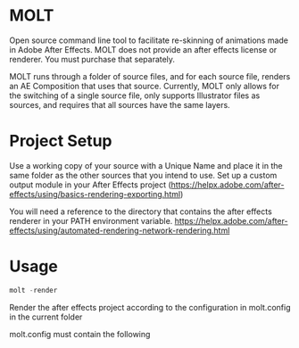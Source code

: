 # MOLT
Open source command line tool to facilitate re-skinning of animations made in Adobe After Effects.
MOLT does not provide an after effects license or renderer. You must purchase that separately.

MOLT runs through a folder of source files, and for each source file, renders an AE Composition that uses that source. 
Currently, MOLT only allows for the switching of a single source file, only supports Illustrator files as sources, and requires that all sources have the same layers.

# Project Setup
Use a working copy of your source with a Unique Name and place it in the same folder as the other sources that you intend to use. 
Set up a custom output module in your After Effects project (https://helpx.adobe.com/after-effects/using/basics-rendering-exporting.html)

You will need a reference to the directory that contains the after effects renderer in your PATH environment variable. https://helpx.adobe.com/after-effects/using/automated-rendering-network-rendering.html
# Usage
```powershell
molt -render
```
Render the after effects project according to the configuration in molt.config in the current folder

molt.config must contain the following 
